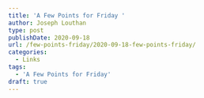 ```yaml
---
title: 'A Few Points for Friday '
author: Joseph Louthan
type: post
publishDate: 2020-09-18
url: /few-points-friday/2020-09-18-few-points-friday/
categories:
  - Links
tags:
  - 'A Few Points for Friday'
draft: true
---
```

